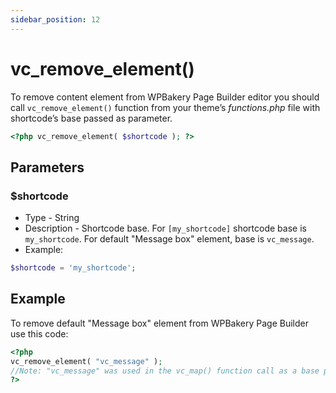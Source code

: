 ```yaml
---
sidebar_position: 12
---
```


# vc_remove_element()

To remove content element from WPBakery Page Builder editor you should call `vc_remove_element()` function from your theme’s *functions.php* file with shortcode’s base passed as parameter.

```php
<?php vc_remove_element( $shortcode ); ?>
```

## Parameters

### $shortcode

* Type - String
* Description - Shortcode base. For `[my_shortcode]` shortcode base is `my_shortcode`. For default "Message box" element, base is `vc_message`.
* Example:
```php
$shortcode = 'my_shortcode';
```

## Example
To remove default "Message box" element from WPBakery Page Builder use this code:

```php
<?php
vc_remove_element( "vc_message" );
//Note: "vc_message" was used in the vc_map() function call as a base parameter for "Message box" element
?>
```
